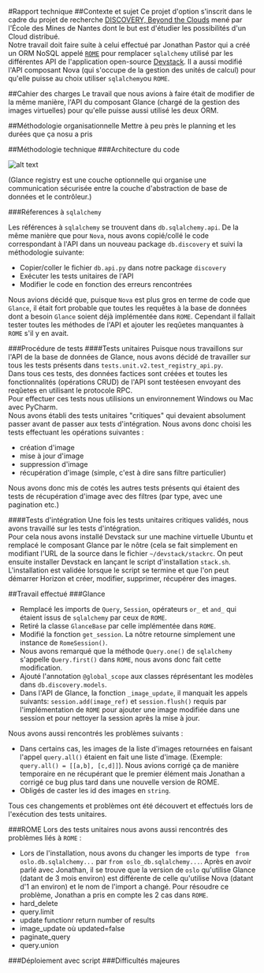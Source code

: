 #Rapport technique
##Contexte et sujet
Ce projet d'option s'inscrit dans le cadre du projet de recherche [DISCOVERY, Beyond the Clouds](http://beyondtheclouds.github.io/) mené par l'École des Mines de Nantes dont le but est d'étudier les possibilités d'un Cloud distribué.  
Notre travail doit faire suite à celui effectué par Jonathan Pastor qui a créé un ORM NoSQL appelé [`ROME`](github.com/badock/rome) pour remplacer `sqlalchemy` utilisé par les différentes API de l'application open-source [Devstack](http://docs.openstack.org/developer/devstack/). Il a aussi modifié l'API composant Nova (qui s'occupe de la gestion des unités de calcul) pour qu'elle puisse au choix utiliser `sqlalchemy`ou `ROME`. 

##Cahier des charges
Le travail que nous avions à faire était de modifier de la même manière, l'API du composant Glance (chargé de la gestion des images virtuelles) pour qu'elle puisse aussi utilisé les deux ORM.  

##Méthodologie organisationnelle
Mettre à peu près le planning et les durées que ça nosu a pris

##Méthodologie technique
###Architecture du code

![alt text](../schema2.jpeg)

(Glance registry est une couche optionnelle qui organise une communication sécurisée entre la couche d'abstraction de base de données et le contrôleur.)

###Réferences à `sqlalchemy`

Les références à `sqlalchemy` se trouvent dans `db.sqlalchemy.api`. De la même manière que pour `Nova`, nous avons copié/collé le code correspondant à l'API dans un nouveau package `db.discovery` et suivi la méthodologie suivante:

- Copier/coller le fichier `db.api.py` dans notre package `discovery`
- Exécuter les tests unitaires de l'API
- Modifier le code en fonction des erreurs rencontrées

Nous avions décidé que, puisque `Nova` est plus gros en terme de code que `Glance`, il était fort probable que toutes les requêtes à la base de données dont a besoin `Glance` soient déjà implémentée dans `ROME`. Cependant il fallait tester toutes les méthodes de l'API et ajouter les reqûetes manquantes à `ROME` s'il y en avait.

###Procédure de tests
####Tests unitaires
Puisque nous travaillons sur l'API de la base de données de Glance, nous avons décidé de travailler sur tous les tests présents dans `tests.unit.v2.test_registry_api.py`.  
Dans tous ces tests, des données factices sont créées et toutes les fonctionnalités (opérations CRUD) de l'API sont testéesen envoyant des reqûetes en utilisant le protocole RPC.  
Pour effectuer ces tests nous utilisions un environnement Windows ou Mac avec PyCharm.  
Nous avons établi des tests unitaires "critiques" qui devaient absolument passer avant de passer aux tests d'intégration. Nous avons donc choisi les tests effectuant les opérations suivantes :

- création d'image
- mise à jour d'image
- suppression d'image
- récupération d'image (simple, c'est à dire sans filtre particulier)

Nous avons donc mis de cotés les autres tests présents qui étaient des tests de récupération d'image avec des filtres (par type, avec une pagination etc.)  

####Tests d'intégration
Une fois les tests unitaires critiques validés, nous avons travaillé sur les tests d'intégration.  
Pour cela nous avons installé Devstack sur une machine virtuelle Ubuntu et remplacé le composant Glance par le nôtre (cela se fait simplement en modifiant l'URL de la source dans le fichier `~/devstack/stackrc`. On peut ensuite installer Devstack en lançant le script d'installation `stack.sh`.  
L'installation est validée lorsque le script se termine et que l'on peut démarrer Horizon et créer, modifier, supprimer, récupérer des images.

##Travail effectué
###Glance

- Remplacé les imports de `Query`, `Session`, opérateurs `or_` et `and_` qui étaient issus de `sqlalchemy` par ceux de `ROME`.
- Retiré la classe `GlanceBase` par celle implémentée dans `ROME`.
- Modifié la fonction `get_session`. La nôtre retourne simplement une instance de `RomeSession()`.
- Nous avons remarqué que la méthode `Query.one()` de `sqlalchemy` s'appelle `Query.first()` dans `ROME`, nous avons donc fait cette modification.
- Ajouté l'annotation `@global_scope` aux classes réprésentant les modèles dans `db.discovery.models`.
- Dans l'API de Glance, la fonction `_image_update`, il manquait les appels suivants: `session.add(image_ref)` et `session.flush()` requis par l'implémentation de `ROME` pour ajouter une image modifiée dans une session et pour nettoyer la session après la mise à jour.


Nous avons aussi rencontrés les problèmes suivants : 

- Dans certains cas, les images de la liste d'images retournées en faisant l'appel `query.all()` étaient en fait une liste d'image. (Exemple: `query.all() = [[a,b], [c,d]]`). Nous avions corrigé ça de manière temporaire en ne récupérant que le premier élément mais Jonathan a corrigé ce bug plus tard dans une nouvelle version de ROME.
- Obligés de caster les id des images en `string`.

Tous ces changements et problèmes ont été découvert et effectués lors de l'exécution des tests unitaires.

###ROME
Lors des tests unitaires nous avons aussi rencontrés des problèmes liés à `ROME` : 

- Lors de l'installation, nous avons du changer les imports de type `
from oslo.db.sqlalchemy...` par `from oslo_db.sqlalchemy...`. Après en avoir parlé avec Jonathan, il se trouve que la version de `oslo` qu'utilise Glance (datant de 3 mois environ) est différente de celle qu'utilise Nova (datant d'1 an environ) et le nom de l'import a changé. Pour résoudre ce problème, Jonathan a pris en compte les 2 cas dans `ROME`.
- hard_delete
- query.limit
- update functionr return number of results
- image_update où updated=false
- paginate_query
- query.union 

###Déploiement avec script
###Difficultés majeures